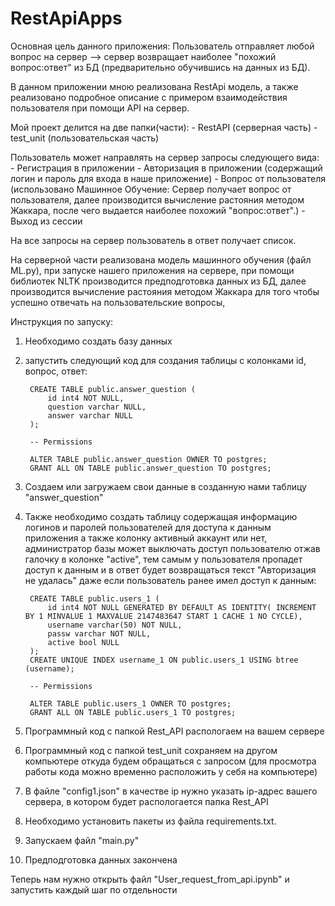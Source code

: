 # RestApiApps

Основная цель данного приложения: Пользователь отправляет любой вопрос на сервер --> сервер возвращает наиболее "похожий вопрос:ответ" из БД (предварительно обучившись на данных из БД).

В данном приложении мною реализована RestApi модель, а также реализовано подробное описание с примером взаимодействия пользователя при помощи API на сервер.

Мой проект делится на две папки(части):
        - RestAPI (серверная часть)
        - test_unit (пользовательская часть)

        
Пользователь может направлять на сервер запросы следующего вида: 
        - Регистрация в приложении
        - Авторизация в приложении (содержащий логин и пароль для входа в наше приложение)
        - Вопрос от пользователя (использовано Машинное Обучение: Сервер получает вопрос от пользователя, далее производится вычисление растояния                                                                                 методом Жаккара, после чего выдается наиболее похожий "вопрос:ответ".)
        - Выход из сессии

На все запросы на сервер пользователь в ответ получает список.


На серверной части реализована модель машинного обучения (файл ML.py), при запуске нашего приложения на сервере, при помощи библиотек NLTK производится предподготовка данных из БД, далее производится вычисление растояния методом Жаккара для того чтобы успешно отвечать на пользовательские вопросы,



Инструкция по запуску:
1) Необходимо создать базу данных
2) запустить следующий код для создания таблицы с колонками id, вопрос, ответ:

        CREATE TABLE public.answer_question (
        	id int4 NOT NULL,
        	question varchar NULL,
        	answer varchar NULL
        );
        
        -- Permissions
        
        ALTER TABLE public.answer_question OWNER TO postgres;
        GRANT ALL ON TABLE public.answer_question TO postgres;

3) Создаем или загружаем свои данные в созданную нами таблицу "answer_question"
   
4) Также необходимо создать таблицу содержащая информацию логинов и паролей пользователей для доступа к данным приложения а также колонку активный аккаунт или нет, администратор базы может выключать доступ пользователю отжав галочку в колонке "active", тем самым у пользователя пропадет доступ к данным и в ответ будет возвращаться текст "Авторизация не удалась" даже если пользователь ранее имел доступ к данным:

        CREATE TABLE public.users_1 (
        	id int4 NOT NULL GENERATED BY DEFAULT AS IDENTITY( INCREMENT BY 1 MINVALUE 1 MAXVALUE 2147483647 START 1 CACHE 1 NO CYCLE),
        	username varchar(50) NOT NULL,
        	passw varchar NOT NULL,
        	active bool NULL
        );
        CREATE UNIQUE INDEX username_1 ON public.users_1 USING btree (username);
        
        -- Permissions
        
        ALTER TABLE public.users_1 OWNER TO postgres;
        GRANT ALL ON TABLE public.users_1 TO postgres;
   
5) Программный код с папкой Rest_API распологаем на вашем сервере
6) Программный код с папкой test_unit сохраняем на другом компьютере откуда будем обращаться с запросом (для просмотра работы кода можно временно расположить у себя на компьютере)
7) В файле "config1.json" в качестве ip нужно указать ip-адрес вашего сервера, в котором будет распологается папка Rest_API
8) Необходимо установить пакеты из файла requirements.txt.
9) Запускаем файл "main.py"
10) Предподготовка данных закончена


Теперь нам нужно открыть файл "User_request_from_api.ipynb" 
и запустить каждый шаг по отдельности

